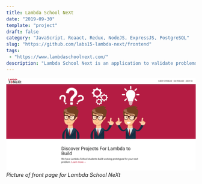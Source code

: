 ```yaml
---
title: Lambda School NeXt
date: "2019-09-30"
template: "project"
draft: false
category: "JavaScript, Reaact, Redux, NodeJS, ExpressJS, PostgreSQL"
slug: "https://github.com/labs15-lambda-next/frontend"
tags: 
 - "https://www.lambdaschoolnext.com/"
description: "Lambda School Next is an application to validate problems through crowdsourcing. It was made in a team of 6 in 2 months, completing 2 product cycles. My main responsibilities were to design/code the front end UI, doing code reviews of other's code, and fixing functionality throughout the site."
---
```

![](/media/lambda-school-labs.png)
*Picture of front page for Lambda School NeXt*